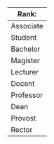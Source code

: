 | Rank:     |
| --------- |
| Associate |
| Student   |
| Bachelor  |
| Magister  |
| Lecturer  |
| Docent    |
| Professor |
| Dean      |
| Provost   |
| Rector    |